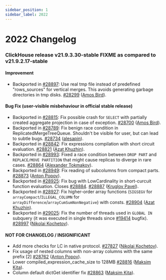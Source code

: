 ```yaml
---
sidebar_position: 1
sidebar_label: 2022
---
```


# 2022 Changelog

### ClickHouse release v21.9.3.30-stable FIXME as compared to v21.9.2.17-stable

#### Improvement
* Backported in [#28897](https://github.com/ClickHouse/ClickHouse/issues/28897): Use real tmp file instead of predefined "rows_sources" for vertical merges. This avoids generating garbage directories in tmp disks. [#28299](https://github.com/ClickHouse/ClickHouse/pull/28299) ([Amos Bird](https://github.com/amosbird)).

#### Bug Fix (user-visible misbehaviour in official stable release)

* Backported in [#28815](https://github.com/ClickHouse/ClickHouse/issues/28815): Fix possible crash for `SELECT` with partially created aggregate projection in case of exception. [#28700](https://github.com/ClickHouse/ClickHouse/pull/28700) ([Amos Bird](https://github.com/amosbird)).
* Backported in [#28789](https://github.com/ClickHouse/ClickHouse/issues/28789): Fix benign race condition in ReplicatedMergeTreeQueue. Shouldn't be visible for user, but can lead to subtle bugs. [#28734](https://github.com/ClickHouse/ClickHouse/pull/28734) ([alesapin](https://github.com/alesapin)).
* Backported in [#28842](https://github.com/ClickHouse/ClickHouse/issues/28842): Fix expressions compilation with short circuit evaluation. [#28821](https://github.com/ClickHouse/ClickHouse/pull/28821) ([Azat Khuzhin](https://github.com/azat)).
* Backported in [#28993](https://github.com/ClickHouse/ClickHouse/issues/28993): Fixed a race condition between `DROP PART` and `REPLACE/MOVE PARTITION` that might cause replicas to diverge in rare cases. [#28864](https://github.com/ClickHouse/ClickHouse/pull/28864) ([Alexander Tokmakov](https://github.com/tavplubix)).
* Backported in [#28949](https://github.com/ClickHouse/ClickHouse/issues/28949): Fix reading of subcolumns from compact parts. [#28873](https://github.com/ClickHouse/ClickHouse/pull/28873) ([Anton Popov](https://github.com/CurtizJ)).
* Backported in [#28925](https://github.com/ClickHouse/ClickHouse/issues/28925): Fix bug with LowCardinality in short-curcuit function evaluation. Closes [#28884](https://github.com/ClickHouse/ClickHouse/issues/28884). [#28887](https://github.com/ClickHouse/ClickHouse/pull/28887) ([Kruglov Pavel](https://github.com/Avogar)).
* Backported in [#28927](https://github.com/ClickHouse/ClickHouse/issues/28927): Fix higher-order array functions (`SIGSEGV` for `arrayCompact`/`ILLEGAL_COLUMN` for `arrayDifference`/`arrayCumSumNonNegative`) with consts. [#28904](https://github.com/ClickHouse/ClickHouse/pull/28904) ([Azat Khuzhin](https://github.com/azat)).
* Backported in [#29025](https://github.com/ClickHouse/ClickHouse/issues/29025): Fix the number of threads used in `GLOBAL IN` subquery (it was executed in single threads since [#19414](https://github.com/ClickHouse/ClickHouse/issues/19414) bugfix). [#28997](https://github.com/ClickHouse/ClickHouse/pull/28997) ([Nikolai Kochetov](https://github.com/KochetovNicolai)).

#### NOT FOR CHANGELOG / INSIGNIFICANT

* Add more checks for LC in native protocol. [#27827](https://github.com/ClickHouse/ClickHouse/pull/27827) ([Nikolai Kochetov](https://github.com/KochetovNicolai)).
* Fix usage of nested columns with non-array columns with the same prefix [2] [#28762](https://github.com/ClickHouse/ClickHouse/pull/28762) ([Anton Popov](https://github.com/CurtizJ)).
* Lower compiled_expression_cache_size to 128MB [#28816](https://github.com/ClickHouse/ClickHouse/pull/28816) ([Maksim Kita](https://github.com/kitaisreal)).
* Column default dictGet identifier fix [#28863](https://github.com/ClickHouse/ClickHouse/pull/28863) ([Maksim Kita](https://github.com/kitaisreal)).
